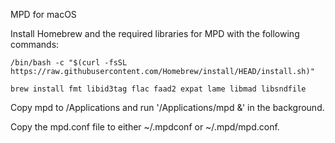 MPD for macOS

Install Homebrew and the required libraries for MPD with the following commands:

`/bin/bash -c "$(curl -fsSL https://raw.githubusercontent.com/Homebrew/install/HEAD/install.sh)"`

`brew install fmt libid3tag flac faad2 expat lame libmad libsndfile`

Copy mpd to /Applications and run '/Applications/mpd &' in the background.

Copy the mpd.conf file to either ~/.mpdconf or ~/.mpd/mpd.conf.
